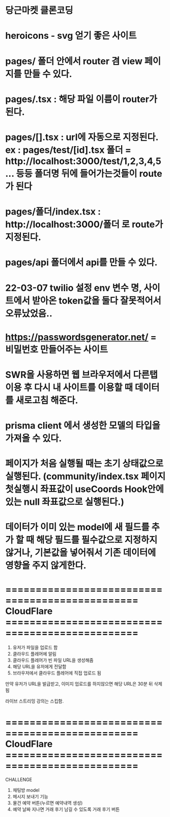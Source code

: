 # 당근마켓 클론코딩

# heroicons - svg 얻기 좋은 사이트

# pages/ 폴더 안에서 router 겸 view 페이지를 만들 수 있다.

# pages/.tsx : 해당 파일 이름이 router가 된다.

# pages/[].tsx : url에 자동으로 지정된다. ex : pages/test/[id].tsx 폴더 = http://localhost:3000/test/1,2,3,4,5 ... 등등 폴더명 뒤에 들어가는것들이 route가 된다

# pages/폴더/index.tsx : http://localhost:3000/폴더 로 route가 지정된다.

# pages/api 폴더에서 api를 만들 수 있다.

# 22-03-07 twilio 설정 env 변수 명, 사이트에서 받아온 token값을 둘다 잘못적어서 오류났었음..

# https://passwordsgenerator.net/ = 비밀번호 만들어주는 사이트

# SWR을 사용하면 웹 브라우저에서 다른탭 이용 후 다시 내 사이트를 이용할 때 데이터를 새로고침 해준다.

# prisma client 에서 생성한 모델의 타입을 가져올 수 있다.

# 페이지가 처음 실행될 때는 초기 상태값으로 실행된다. (community/index.tsx 페이지 첫실행시 좌표값이 useCoords Hook안에 있는 null 좌표값으로 실행된다.)

# 데이터가 이미 있는 model에 새 필드를 추가 할 때 해당 필드를 필수값으로 지정하지 않거나, 기본값을 넣어줘서 기존 데이터에 영향을 주지 않게한다.

# ================================================ CloudFlare ================================================

1. 유저가 파일을 업로드 함
2. 클라우드 플레어에 알림
3. 클라우드 플레어가 빈 파일 URL을 생성해줌
4. 해당 URL을 유저에게 전달함
5. 브라우저에서 클라우드 플레어에 직접 업로드 됨

만약 유저가 URL을 발급받고, 이미지 업로드를 하지않으면 해당 URL은 30분 뒤 삭제됨

라이브 스트리밍 강의는 스킵함.

# ================================================ CloudFlare ================================================

CHALLENGE

1. 채팅방 model
2. 메시지 보내기 기능
3. 물건 예약 버튼(누르면 예약내역 생성)
4. 예약 날짜 지나면 거래 후기 남길 수 있도록 거래 후기 버튼
